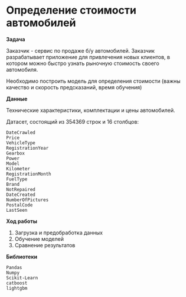 # Определение стоимости автомобилей

**Задача**

Заказчик - сервис по продаже б/у автомобилей. Заказчик разрабатывает приложение для привлечения новых клиентов, в котором можно быстро узнать рыночную стоимость своего автомобиля. 

Необходимо построить модель для определения стоимости (важны качество и скорость предсказаний, время обучения)

**Данные** 

Технические характеристики, комплектации и цены автомобилей. 

Датасет, состоящий из 354369 строк и 16 столбцов:

    DateCrawled
    Price
    VehicleType
    RegistrationYear
    Gearbox
    Power
    Model
    Kilometer
    RegistrationMonth
    FuelType
    Brand
    NotRepaired
    DateCreated
    NumberOfPictures
    PostalCode
    LastSeen

**Ход работы**

1. Загрузка и предобработка данных
2. Обучение моделей
3. Сравнение результатов

**Библиотеки**

    Pandas
    Numpy
    Scikit-Learn
    catboost
    lightgbm
